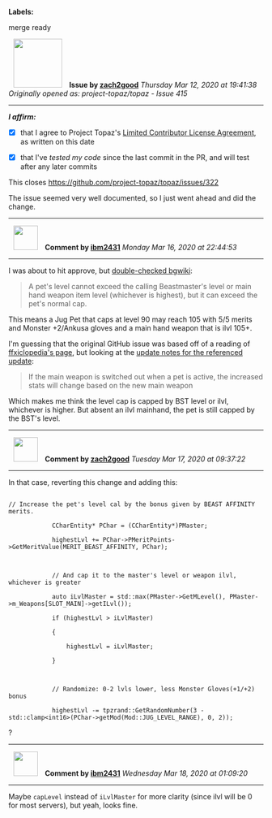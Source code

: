 **Labels:**

merge ready



<a href="https://github.com/zach2good"><img src="https://avatars3.githubusercontent.com/u/1389729?v=4" width="96" height="96" hspace="10"></img></a> **Issue by [zach2good](https://github.com/zach2good)**
_Thursday Mar 12, 2020 at 19:41:38_
_Originally opened as: project-topaz/topaz - Issue 415_

----

<!-- place 'x' mark between square [] brackets to affirm: -->
**_I affirm:_**
- [x] that I agree to Project Topaz's [Limited Contributor License Agreement](https://github.com/project-topaz/topaz/blob/master/CONTRIBUTOR_AGREEMENT.md), as written on this date
- [x] that I've _tested my code_ since the last commit in the PR, and will test after any later commits

This closes https://github.com/project-topaz/topaz/issues/322

The issue seemed very well documented, so I just went ahead and did the change.


----
<a href="https://github.com/ibm2431"><img src="https://avatars3.githubusercontent.com/u/13112942?v=4" width="48" height="48" hspace="10"></img></a> **Comment by [ibm2431](https://github.com/ibm2431)**
_Monday Mar 16, 2020 at 22:44:53_

----

I was about to hit approve, but [double-checked bgwiki](https://www.bg-wiki.com/bg/Beast_Affinity):
> A pet's level cannot exceed the calling Beastmaster's level or main hand weapon item level (whichever is highest), but it can exceed the pet's normal cap.
This means a Jug Pet that caps at level 90 may reach 105 with 5/5 merits and Monster +2/Ankusa gloves and a main hand weapon that is ilvl 105+.

I'm guessing that the original GitHub issue was based off of a reading of [ffxiclopedia's page](https://ffxiclopedia.fandom.com/wiki/Beast_Affinity), but looking at the [update notes for the referenced update](https://www.bg-wiki.com/bg/Version_Update_(07/08/2013)):
> If the main weapon is switched out when a pet is active, the increased stats will change based on the new main weapon

Which makes me think the level cap is capped by BST level or ilvl, whichever is higher. But absent an ilvl mainhand, the pet is still capped by the BST's level.


----
<a href="https://github.com/zach2good"><img src="https://avatars3.githubusercontent.com/u/1389729?v=4" width="48" height="48" hspace="10"></img></a> **Comment by [zach2good](https://github.com/zach2good)**
_Tuesday Mar 17, 2020 at 09:37:22_

----

In that case, reverting this change and adding this:
```
// Increase the pet's level cal by the bonus given by BEAST AFFINITY merits.
            CCharEntity* PChar = (CCharEntity*)PMaster;
            highestLvl += PChar->PMeritPoints->GetMeritValue(MERIT_BEAST_AFFINITY, PChar);

            // And cap it to the master's level or weapon ilvl, whichever is greater
            auto iLvlMaster = std::max(PMaster->GetMLevel(), PMaster->m_Weapons[SLOT_MAIN]->getILvl());
            if (highestLvl > iLvlMaster)
            {
                highestLvl = iLvlMaster;
            }

            // Randomize: 0-2 lvls lower, less Monster Gloves(+1/+2) bonus
            highestLvl -= tpzrand::GetRandomNumber(3 - std::clamp<int16>(PChar->getMod(Mod::JUG_LEVEL_RANGE), 0, 2));
```

?


----
<a href="https://github.com/ibm2431"><img src="https://avatars3.githubusercontent.com/u/13112942?v=4" width="48" height="48" hspace="10"></img></a> **Comment by [ibm2431](https://github.com/ibm2431)**
_Wednesday Mar 18, 2020 at 01:09:20_

----

Maybe `capLevel` instead of `iLvlMaster` for more clarity (since ilvl will be 0 for most servers), but yeah, looks fine.

